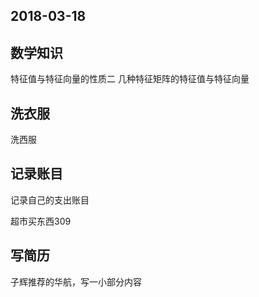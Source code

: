 ## 2018-03-18 ##

## 数学知识 ##

特征值与特征向量的性质二
几种特征矩阵的特征值与特征向量

## 洗衣服 ##

洗西服

## 记录账目 ##

记录自己的支出账目

超市买东西309

## 写简历 ##

子辉推荐的华航，写一小部分内容
